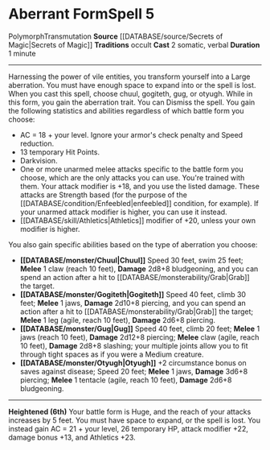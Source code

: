 ﻿---
actions: '[two-actions]'
area: null
bloodline: null
component:
- Somatic
- Verbal
cost: null
deity: null
domain: null
duration: 1 minute
element: null
heighten: 6th
heighten_level: 5, 6
id: '861'
lesson: null
level: '5'
mystery: null
name: Aberrant Form
patron_theme: null
range: null
rarity: Common
requirement: null
rus_type_level: null
saving_throw: null
school: Transmutation
source: '[[DATABASE/source/Secrets of Magic|Secrets of Magic]]'
target: null
tradition:
- Occult
trait:
- '[[DATABASE/trait/Polymorph|Polymorph]]'
- '[[DATABASE/trait/Transmutation|Transmutation]]'
trigger: null
type: Spell

---
# Aberrant Form<span class="item-type">Spell 5</span>

<span class="item-trait">Polymorph</span><span class="item-trait">Transmutation</span>
**Source** [[DATABASE/source/Secrets of Magic|Secrets of Magic]] 
**Traditions** occult
**Cast** <span class="action-icon">2</span> somatic, verbal
**Duration** 1 minute

---
Harnessing the power of vile entities, you transform yourself into a Large aberration. You must have enough space to expand into or the spell is lost. When you cast this spell, choose chuul, gogiteth, gug, or otyugh. While in this form, you gain the aberration trait. You can Dismiss the spell.
 You gain the following statistics and abilities regardless of which battle form you choose:

* AC = 18 + your level. Ignore your armor's check penalty and Speed reduction.
* 13 temporary Hit Points.
* Darkvision.
* One or more unarmed melee attacks specific to the battle form you choose, which are the only attacks you can use. You're trained with them. Your attack modifier is +18, and you use the listed damage. These attacks are Strength based (for the purpose of the [[DATABASE/condition/Enfeebled|enfeebled]] condition, for example). If your unarmed attack modifier is higher, you can use it instead.
* [[DATABASE/skill/Athletics|Athletics]] modifier of +20, unless your own modifier is higher.

You also gain specific abilities based on the type of aberration you choose:

* **[[DATABASE/monster/Chuul|Chuul]]** Speed 30 feet, swim 25 feet; **Melee** <span class="action-icon">1</span> claw (reach 10 feet), **Damage** 2d8+8 bludgeoning, and you can spend an action after a hit to [[DATABASE/monsterability/Grab|Grab]] the target.
* **[[DATABASE/monster/Gogiteth|Gogiteth]]** Speed 40 feet, climb 30 feet; **Melee** <span class="action-icon">1</span> jaws, **Damage** 2d10+8 piercing, and you can spend an action after a hit to [[DATABASE/monsterability/Grab|Grab]] the target; **Melee** <span class="action-icon">1</span> leg (agile, reach 10 feet), **Damage** 2d6+8 piercing.
* **[[DATABASE/monster/Gug|Gug]]** Speed 40 feet, climb 20 feet; **Melee** <span class="action-icon">1</span> jaws (reach 10 feet), **Damage** 2d12+8 piercing; **Melee**  claw (agile, reach 10 feet), **Damage** 2d8+8 slashing; your multiple joints allow you to fit through tight spaces as if you were a Medium creature.
* **[[DATABASE/monster/Otyugh|Otyugh]]** +2 circumstance bonus on saves against disease; Speed 20 feet; **Melee** <span class="action-icon">1</span> jaws, **Damage** 3d6+8 piercing; **Melee** <span class="action-icon">1</span> tentacle (agile, reach 10 feet), **Damage** 2d6+8 bludgeoning.

---
**Heightened (6th)** Your battle form is Huge, and the reach of your attacks increases by 5 feet. You must have space to expand, or the spell is lost. You instead gain AC = 21 + your level, 26 temporary HP, attack modifier +22, damage bonus +13, and Athletics +23.